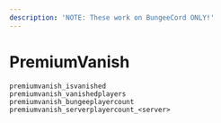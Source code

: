 ```yaml
---
description: 'NOTE: These work on BungeeCord ONLY!'
---
```


# PremiumVanish

```
premiumvanish_isvanished
premiumvanish_vanishedplayers
premiumvanish_bungeeplayercount
premiumvanish_serverplayercount_<server>
```
